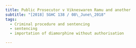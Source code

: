 ```yaml
---
title: Public Prosecutor v Vikneswaren Ramu and another 
subtitle: "[2018] SGHC 138 / 08\_June\_2018"
tags:
  - Criminal procedure and sentencing
  - sentencing
  - importation of diamorphine without authorisation

---
```


